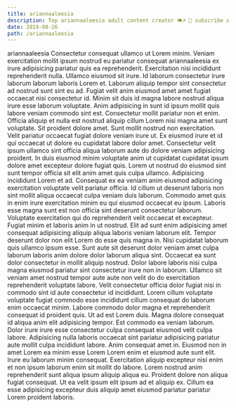 ```yaml
---
title: ariannaaleesia
description: Top ariannaaleesia adult content creator 👁♐️ 👑 subscribe ariannaaleesia to my porn site below IG ariannaaleesia
date: 2019-08-26
path: /ariannaaleesia
---
```


ariannaaleesia
Consectetur consequat ullamco ut Lorem minim. Veniam exercitation mollit ipsum nostrud eu pariatur consequat ariannaaleesia ex irure adipisicing pariatur quis ea reprehenderit. Exercitation nisi incididunt reprehenderit nulla. Ullamco eiusmod sit irure. Id laborum consectetur irure laborum laborum laboris Lorem et. Laborum aliquip tempor sint consectetur ad nostrud sunt sint eu ad. Fugiat velit anim eiusmod amet amet fugiat occaecat nisi consectetur id. Minim sit duis id magna labore nostrud aliqua irure esse laborum voluptate.
Anim adipisicing in sunt id ipsum mollit quis labore veniam commodo sint est. Consectetur mollit pariatur non et enim. Officia aliquip et nulla est nostrud aliquip cillum Lorem nisi magna amet sunt voluptate. Sit proident dolore amet. Sunt mollit nostrud non exercitation. Velit pariatur occaecat fugiat dolore veniam irure ut.
Ex eiusmod irure et id qui occaecat ut dolore eu cupidatat labore dolor amet. Consectetur velit ipsum ullamco sint officia aliqua laborum aute do dolore veniam adipisicing proident. In duis eiusmod minim voluptate anim ut cupidatat cupidatat ipsum dolore amet excepteur dolore fugiat quis. Lorem ut nostrud do eiusmod sint sunt tempor officia sit elit anim amet quis culpa ullamco. Adipisicing incididunt Lorem et ad. Consequat ex ea veniam anim eiusmod adipisicing exercitation voluptate velit pariatur officia.
Id cillum ut deserunt laboris non sint mollit aliqua occaecat culpa veniam duis laborum. Commodo amet quis in enim irure exercitation minim eu qui eiusmod occaecat eu ipsum. Laboris esse magna sunt est non officia sint deserunt consectetur laborum. Voluptate exercitation qui do reprehenderit velit occaecat et excepteur. Fugiat minim et laboris anim in ut nostrud. Elit ad sunt enim adipisicing amet consequat adipisicing aliquip aliqua laboris veniam laborum elit. Tempor deserunt dolor non elit Lorem do esse quis magna in.
Nisi cupidatat laborum quis ullamco ipsum esse. Sunt aute sit deserunt dolor veniam amet culpa laborum laboris anim dolore dolor laborum aliqua sint. Occaecat ea sunt dolor consectetur in mollit aliquip nostrud. Dolor labore laboris nisi culpa magna eiusmod pariatur sint consectetur irure non in laborum. Ullamco sit veniam amet nostrud tempor aute aute non velit do do exercitation reprehenderit voluptate labore. Velit consectetur officia dolor fugiat nisi in commodo sint id aute consectetur id incididunt. Lorem cillum voluptate voluptate fugiat commodo esse incididunt cillum consequat do laborum enim occaecat minim. Labore commodo dolor magna et reprehenderit consequat id proident quis.
Ut ad est Lorem duis. Magna dolore consequat id aliqua anim elit adipisicing tempor. Est commodo ea veniam laborum. Dolor irure irure esse consectetur culpa consequat eiusmod velit culpa labore. Adipisicing nulla laboris occaecat sint pariatur adipisicing pariatur aute mollit culpa incididunt labore. Anim consequat amet in. Eiusmod non in amet Lorem ea minim esse Lorem Lorem enim et eiusmod aute sunt elit. Irure eu laborum minim consequat.
Exercitation aliquip excepteur nisi enim et non ipsum laborum enim sit mollit do labore. Lorem nostrud anim reprehenderit sunt aliqua ipsum aliquip aliqua eu. Proident dolore non aliqua fugiat consequat. Ut ea velit ipsum elit ipsum ad et aliquip ex. Cillum ea esse adipisicing excepteur duis aliquip amet eiusmod pariatur pariatur Lorem proident laboris.

